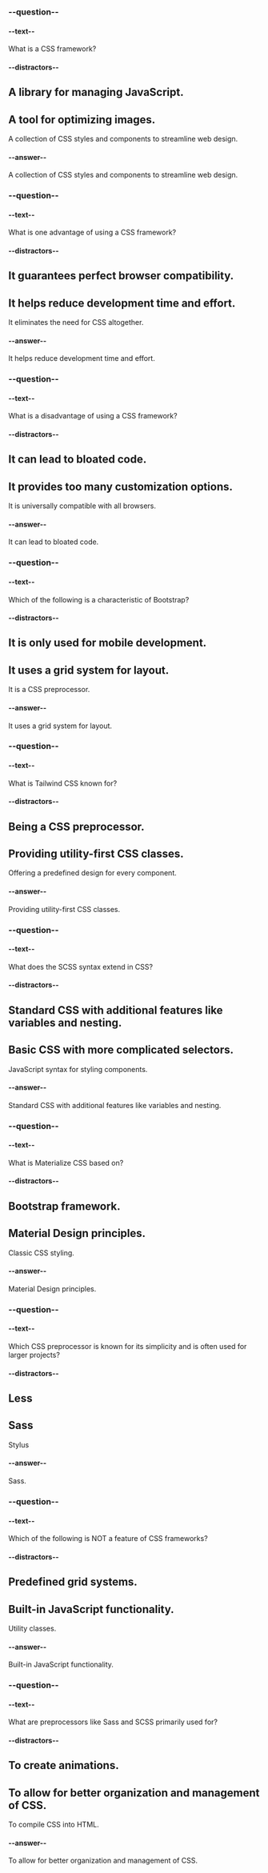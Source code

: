 ### --question--

#### --text--
What is a CSS framework?

#### --distractors--
A library for managing JavaScript.
---
A tool for optimizing images.
---
A collection of CSS styles and components to streamline web design.

#### --answer--
A collection of CSS styles and components to streamline web design.

### --question--

#### --text--
What is one advantage of using a CSS framework?

#### --distractors--
It guarantees perfect browser compatibility.
---
It helps reduce development time and effort.
---
It eliminates the need for CSS altogether.

#### --answer--
It helps reduce development time and effort.

### --question--

#### --text--
What is a disadvantage of using a CSS framework?

#### --distractors--
It can lead to bloated code.
---
It provides too many customization options.
---
It is universally compatible with all browsers.

#### --answer--
It can lead to bloated code.

### --question--

#### --text--
Which of the following is a characteristic of Bootstrap?

#### --distractors--
It is only used for mobile development.
---
It uses a grid system for layout.
---
It is a CSS preprocessor.

#### --answer--
It uses a grid system for layout.

### --question--

#### --text--
What is Tailwind CSS known for?

#### --distractors--
Being a CSS preprocessor.
---
Providing utility-first CSS classes.
---
Offering a predefined design for every component.

#### --answer--
Providing utility-first CSS classes.

### --question--

#### --text--
What does the SCSS syntax extend in CSS?

#### --distractors--
Standard CSS with additional features like variables and nesting.
---
Basic CSS with more complicated selectors.
---
JavaScript syntax for styling components.

#### --answer--
Standard CSS with additional features like variables and nesting.

### --question--

#### --text--
What is Materialize CSS based on?

#### --distractors--
Bootstrap framework.
---
Material Design principles.
---
Classic CSS styling.

#### --answer--
Material Design principles.

### --question--

#### --text--
Which CSS preprocessor is known for its simplicity and is often used for larger projects?

#### --distractors--
Less
---
Sass
---
Stylus

#### --answer--
Sass.

### --question--

#### --text--
Which of the following is NOT a feature of CSS frameworks?

#### --distractors--
Predefined grid systems.
---
Built-in JavaScript functionality.
---
Utility classes.

#### --answer--
Built-in JavaScript functionality.

### --question--

#### --text--
What are preprocessors like Sass and SCSS primarily used for?

#### --distractors--
To create animations.
---
To allow for better organization and management of CSS.
---
To compile CSS into HTML.

#### --answer--
To allow for better organization and management of CSS.
